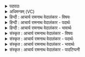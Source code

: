 <details><summary>पदपाठः</summary>

अ꣣भि꣢। स꣣तः꣢। तत्। आ। भ꣣र। इ꣡न्द्र꣢꣯। ज्या꣡यः꣢꣯। क꣡नी꣢꣯यसः। पु꣣रूव꣡सुः꣢। पु꣣रु। व꣡सुः꣢꣯। हि। म꣣घवन्। बभू꣡वि꣢थ। भ꣡रे꣢꣯भरे। भ꣡रे꣢꣯। भ꣣रे। च। ह꣡व्यः꣢꣯। ३०९।
</details>

<details><summary>अधिमन्त्रम् (VC)</summary>

- इन्द्रः
- वसिष्ठो मैत्रावरुणिः
- बृहती
- मध्यमः
- ऐन्द्रं काण्डम्
</details>

<details><summary>हिन्दी : आचार्य रामनाथ वेदालंकार - विषयः</summary>

अगले मन्त्र में इन्द्र नाम द्वारा परमेश्वर, गुरु, राजा आदि से ऐश्वर्य की याचना की गयी है।
</details>

<details><summary>हिन्दी : आचार्य रामनाथ वेदालंकार - पदार्थः</summary>

पदार्थान्वयभाषाः -  प्रथम—उपास्य-उपासक के पक्ष में। हे (इन्द्र) परमेश्वर ! (कनीयसः सतः) आपकी अपेक्षा अल्प शक्ति और अल्प धन आदिवाले मुझे (तत्) वह आपके पास विद्यमान (ज्यायः) अत्यधिक प्रशस्त तथा अधिक महान् आध्यात्मिक एवं भौतिक धन और बल (अभि आ भर) प्राप्त कराओ। हे (मघवन्) प्रशस्त ऐश्वर्यवाले परमात्मन् ! आप (पुरूवसुः) बहुत धनी (बभूविथ) हो, (भरे-भरे च) और प्रत्येक अन्तर्द्वन्द्व में, प्रत्येक देवासुर-संग्राम में, प्रत्येक संकट में विजयप्रदानार्थ (हव्यः) पुकारे जाने योग्य हो ॥ द्वितीय—गुरु-शिष्य के पक्ष में। हे (इन्द्र) दोषविदारक तथा उपदेशप्रदायक आचार्यवर ! (कनीयसः सतः) आयु और विद्या में आपसे अत्यल्प मुझ अपने शिष्य को आप (तत्) उस अपने पास विद्यमान (ज्यायः) प्रशंसनीय तथा विशाल विद्या और व्रतपालन के भण्डार को (अभि आ भर) प्रदान करो, (हि) क्योंकि (मघवन्) हे ज्ञान-धन के धनी ! आप (पुरूवसुः) अनेक विद्याओं में विशारद (बभूविथ) हो, (भरे-भरे च) और शिष्यों का प्रत्येक भार उठाने के निमित्त (हव्यः) ग्रहण करने योग्य हो ॥ तृतीय—राजा-प्रजा के पक्ष में। हे (इन्द्र) शत्रुविदारक सुखादिप्रदायक राजन् ! (कनीयसः सतः) धन, शूरवीरता आदि में आपकी अपेक्षा बहुत कम मुझ प्रजाजन को (तत्) वह स्पृहणीय, प्रसिद्ध (ज्यायः) प्रशस्यतर तथा विशालतर, धन-धान्य, शस्त्रास्त्र, कला-कौशल, सुराज्य आदि ऐश्वर्य (अभि आ भर) प्रदान कीजिए। हे (मघवन्) ऐश्वर्यशालिन् ! आप (पुरूवसुः) बहुत-सी प्रजाओं को बसानेवाले (बभूविथ) हो, (भरे-भरे च) और राष्ट्र के अन्दर तथा बाहर जो शत्रु हैं, उनके साथ होनेवाले प्रत्येक संग्राम में (हव्यः) पुकारे जाने योग्य हो ॥७॥ नन्हे पात्र में बड़ी वस्तु नहीं समा सकती, अतः ‘ज्यायः कनीयसः’ में वैषम्य प्रतीत होने के कारण विषमालङ्कार व्यङ्ग्य है ॥७॥
</details>

<details><summary>हिन्दी : आचार्य रामनाथ वेदालंकार - भावार्थः</summary>

भावार्थभाषाः -  परमात्मा के पास अत्यन्त प्रशस्त और अत्यन्त विशाल भौतिक तथा आध्यात्मिक धन, गुरु के पास प्रचुर विद्याधन तथा सच्चारित्र्य का धन और राजा के पास प्रभूत, चाँदी, सोने, धान्य, शस्त्रास्त्र, कलाकौशल, चिकित्सा-साधन आदि का धन है। वे अपने-अपने धन से हमें धनी करें ॥७॥
</details>

<details><summary>संस्कृत : आचार्य रामनाथ वेदालंकार - विषयः</summary>

अथेन्द्रनाम्ना परमेश्वर-गुरु-नृपादीनैश्वर्यं याचते।
</details>

<details><summary>संस्कृत : आचार्य रामनाथ वेदालंकार - पदार्थः</summary>

पदार्थान्वयभाषाः -  प्रथमः—उपास्योपासकपरः। हे (इन्द्र) परमेश्वर ! (कनीयसः सतः) त्वदपेक्षयाऽल्पशक्तेरल्पधनादिकस्य च सतो मम (तत्) भवदधिकारे विद्यमानम् (ज्यायः२) प्रशस्यतरं विपुलतरं च आध्यात्मिकं भौतिकं च धनं बलं वा। प्रशस्यशब्दाद् वृद्धशब्दाच्च ईयसुनि क्रमेण ‘ज्य च’, ‘वृद्धस्य च’ अ० ५।३।६१, ६२ इति ज्यादेशे रूपम्। (अभि आ भर) मदभिमुखम् आहर, (हि) यस्मात् हे (मघवन्) प्रशस्तैश्वर्यशालिन् ! त्वम् (पुरूवसुः) बहुधनः (बभूविथ) विद्यसे, (भरे भरे च) अन्तर्द्वन्द्वे-अन्तर्द्वन्द्वे, संग्रामे-संग्रामे, संकटे-संकटे च, बलप्रदानार्थम्। ‘भर इति संग्रामनाम। भरतेर्वा हरतेर्वा’। निरु० ४।२४। (हव्यः) आह्वातव्यः बभूविथ। ह्वेञ् धातोः ‘बहुलं छन्दसि’ अ० ६।१।३४ इति सम्प्रसारणे रूपम्। संहितायाम् ‘अभि’ इत्यत्र ‘निपातस्य च’ अ० ६।३।१३६ इति दीर्घः। ‘सतः’ इति सकारस्य ‘पूर्वपदात्’ अ० ८।३।१०६ इत्यनेन मूर्धन्यादेशः ॥ अथ द्वितीयः—आचार्यशिष्यपरः। हे (इन्द्र) दोषविदारक सद्गुणसदाचरणोपदेशप्रदायक आचार्यवर ! (कनीयसः सतः) आयुषि ज्ञानेन च अल्पीयसः सतो मम भवदीयशिष्यस्य (तत्) भवदन्तिके विद्यमानम् (ज्यायः) प्रशस्यतरं विपुलतरं च विद्याधनं व्रतपालनधनं च (अभि आ भर) मदभिमुखं प्रापय। (हि) यस्मात्, हे (मघवन्) सच्चरित्रधनाधिपते ! त्वम् (पुरूवसुः) पुरूणि बहूनि वसूनि विद्याधनानि यस्य तादृशः विविधविद्याविशारदः (बभूविथ) विद्यसे, (भरे भरे च) शिष्याणां प्रत्येकभारवहननिमित्ताय च (हव्यः) आदातुं योग्यः बभूविथ। हु दानादनयोः आदाने चेत्येके ॥ अथ तृतीयः—राजप्रजापरः। हे (इन्द्र) शत्रुविदारक सुखादिप्रदायक राजन् ! (कनीयसः सतः) धनशौर्यादौ त्वदपेक्षया अल्पीयसः सतो मम प्रजाजनस्य (तत्) स्पृहणीयं प्रसिद्धम् (ज्यायः) प्रशस्यतरं विपुलतरं च धनधान्य-शस्त्रास्त्र-कला-कौशल-सुराज्यादिकमैश्वर्यम् (अभि आ भर) मां प्रजाजनं प्रति प्रापय, (हि) यस्मात् हे (मघवन्) ऐश्वर्यशालिन् ! त्वम् (पुरूवसुः) बह्वीनां प्रजानां वासयिता (बभूविथ) विद्यसे, (भरे भरे च) राष्ट्राभ्यन्तरे बहिश्च ये शत्रवः सन्ति तैः सह संग्रामे-संग्रामे च (हव्यः) आह्वातव्यः बभूविथ ॥७॥ अत्र कनीयसि पात्रे ज्यायो वस्तु कथं समेयादिति वैषम्यप्रतीतेर्विषमालङ्कारो व्यङ्ग्यः ॥७॥
</details>

<details><summary>संस्कृत : आचार्य रामनाथ वेदालंकार - भावार्थः</summary>

भावार्थभाषाः -  परमात्मनः पार्श्वे प्रशस्तप्रशस्तं विपुलविपुलं भौतिकमाध्यात्मिकं च धनम्, गुरोः पार्श्वे प्रभूतं विद्याधनं सच्चारित्र्यधनं च, नृपस्य च पार्श्वे प्रभूतं रजतसुवर्णधान्यशस्त्रास्त्रकलाकौशलचिकित्सासाधनादिरूपं धनं विद्यते। ते स्वस्वधनैरस्मान् धनिकान् कुर्वन्तु ॥७॥३
</details>

<details><summary>संस्कृत : आचार्य रामनाथ वेदालंकार - पादटिप्पनी</summary>

टिप्पणी:   १. ऋ० ७।३२।२४, ‘मघवन् बभूविथ’ इत्यत्र ‘मघवन्त्सनादसि’ इति पाठः। २. ज्यायः प्रशस्यतरं धनम्। सम्बुद्ध्यन्तं वा हे ज्यायः इति। आमन्त्रितं पूर्वमविद्यमानवत् (अ० ८।१।७२) इति इन्द्रपदस्य पादादौ विद्यमानस्य विद्यमानत्वाभावात् ज्यायः इत्यस्य सर्वानुदात्तत्वाभावः, नकारस्य रुत्वं व्यत्ययात्—इति भ०। ३. ऋग्भाष्ये दयानन्दर्षिणा मन्त्रोऽयं परमेश्वरः कीदृशोऽस्तीति विषये व्याख्यातः।
</details>